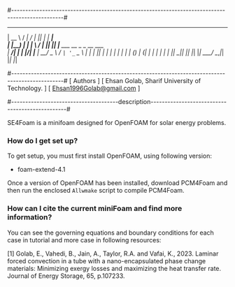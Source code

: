 #------------------------------------------------------------------------------------------------#
  _____   _____ __  __ _  _   ______                    
 |  __ \ / ____|  \/  | || | |  ____|                   
 | |__) | |    | \  / | || |_| |__ ___   __ _ _ __ ___  
 |  ___/| |    | |\/| |__   _|  __/ _ \ / _` | '_ ` _ \ 
 | |    | |____| |  | |  | | | | | (_) | (_| | | | | | |
 |_|     \_____|_|  |_|  |_| |_|  \___/ \__,_|_| |_| |_|
                                                        
#------------------------------------------------------------------------------------------------#
[                                    Authors                                                     ]
[                 Ehsan Golab, Sharif University of Technology.                                  ]
[                           Ehsan1996Golab@gmail.com                                             ]                


#--------------------------------------description------------------------------------------------#

SE4Foam is a minifoam designed for OpenFOAM for solar energy problems.



### How do I get set up? ###

To get setup, you must first install OpenFOAM, using following version:
- foam-extend-4.1

Once a version of OpenFOAM has been installed, download PCM4Foam and then run the enclosed `Allwmake` script to compile PCM4Foam.



### How can I cite the current miniFoam and find more information? ###

You can see the governing equations and boundary conditions for each case in tutorial and more case in following resources:

[1] Golab, E., Vahedi, B., Jain, A., Taylor, R.A. and Vafai, K., 2023. Laminar forced convection in a tube with a nano-encapsulated phase change materials: Minimizing exergy losses and maximizing the heat transfer rate. Journal of Energy Storage, 65, p.107233.


